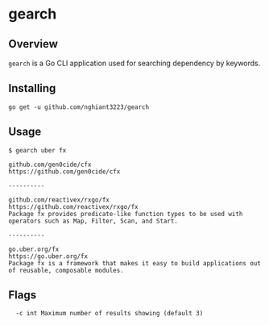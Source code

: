 # gearch

## Overview

`gearch` is a Go CLI application used for searching dependency by keywords.

## Installing

`go get -u github.com/nghiant3223/gearch`

## Usage

```shell script
$ gearch uber fx

github.com/gen0cide/cfx
https://github.com/gen0cide/cfx

----------

github.com/reactivex/rxgo/fx
https://github.com/reactivex/rxgo/fx
Package fx provides predicate-like function types to be used with operators such as Map, Filter, Scan, and Start.

----------

go.uber.org/fx
https://go.uber.org/fx
Package fx is a framework that makes it easy to build applications out of reusable, composable modules.

```

## Flags

```
  -c int Maximum number of results showing (default 3)
```